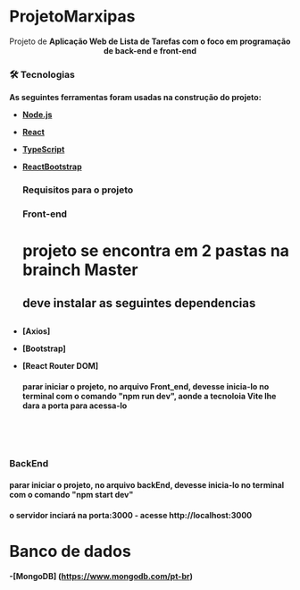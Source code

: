# ProjetoMarxipas

<p align="center">Projeto de <strong> Aplicação Web de Lista de Tarefas <strong/> com o foco em programação de back-end e front-end </p>

### 🛠 Tecnologias

As seguintes ferramentas foram usadas na construção do projeto:

- [Node.js](https://nodejs.org/en/)
- [React](https://pt-br.reactjs.org/)
- [TypeScript](https://www.typescriptlang.org/)
- [ReactBootstrap](https://react-bootstrap.netlify.app/)

  ### Requisitos para o projeto

  ### Front-end

  # projeto se encontra em 2 pastas na brainch <strong>Master<strong/>
  <h2> deve instalar as seguintes dependencias <h2/>
 - [Axios]
 - [Bootstrap]
 - [React Router DOM]
   
   <h4>parar iniciar o projeto, no arquivo Front_end, devesse inicia-lo no terminal com o comando "npm run dev", aonde a tecnoloia Vite lhe dara a porta para acessa-lo<h3/> 

   <br><br/>
  

### BackEnd
  
  <h4> parar iniciar o projeto, no arquivo backEnd, devesse inicia-lo no terminal com o comando "npm start dev" <h4/> 
  <h4> o servidor inciará na porta:3000 - acesse http://localhost:3000 <h4/>

  
  # Banco de dados 
  -[MongoDB] (https://www.mongodb.com/pt-br)
